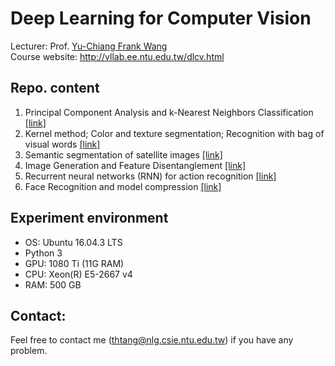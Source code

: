 # Deep Learning for Computer Vision

Lecturer: Prof. [Yu-Chiang Frank Wang](http://vllab.ee.ntu.edu.tw/members.html)<br>
Course website: http://vllab.ee.ntu.edu.tw/dlcv.html
## Repo. content
1. Principal Component Analysis and k-Nearest Neighbors Classification [[link]](https://github.com/thtang/DLCV2018SPRING/tree/master/hw1)
2. Kernel method; Color and texture segmentation; Recognition with bag of visual words [[link]](https://github.com/thtang/DLCV2018SPRING/tree/master/hw2)
3. Semantic segmentation of satellite images [[link]](https://github.com/thtang/DLCV2018SPRING/tree/master/hw3)
4. Image Generation and Feature Disentanglement [[link]](https://github.com/thtang/DLCV2018SPRING/tree/master/hw4)
5. Recurrent neural networks (RNN) for action	recognition [[link]](https://github.com/thtang/DLCV2018SPRING/tree/master/hw5)
6. Face Recognition and model compression [[link]](https://github.com/thtang/DLCV2018SPRING/tree/master/final)

## Experiment environment
* OS: Ubuntu 16.04.3 LTS
* Python 3
* GPU: 1080 Ti (11G RAM)
* CPU: Xeon(R) E5-2667 v4
* RAM: 500 GB

## Contact:
Feel free to contact me (thtang@nlg.csie.ntu.edu.tw) if you have any problem.
